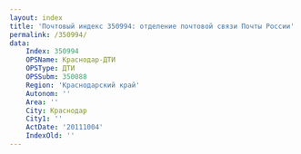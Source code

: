 ```yaml
---
layout: index
title: 'Почтовый индекс 350994: отделение почтовой связи Почты России'
permalink: /350994/
data:
    Index: 350994
    OPSName: Краснодар-ДТИ
    OPSType: ДТИ
    OPSSubm: 350088
    Region: 'Краснодарский край'
    Autonom: ''
    Area: ''
    City: Краснодар
    City1: ''
    ActDate: '20111004'
    IndexOld: ''
---
```

